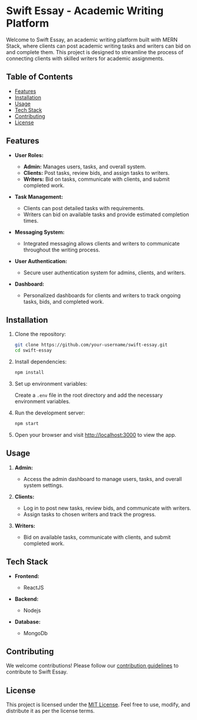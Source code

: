# Swift Essay - Academic Writing Platform

Welcome to Swift Essay, an academic writing platform built with MERN Stack, where clients can post academic writing tasks and writers can bid on and complete them. This project is designed to streamline the process of connecting clients with skilled writers for academic assignments.

## Table of Contents

- [Features](#features)
- [Installation](#installation)
- [Usage](#usage)
- [Tech Stack](#tech-stack)
- [Contributing](#contributing)
- [License](#license)

## Features

- **User Roles:**
  - **Admin:** Manages users, tasks, and overall system.
  - **Clients:** Post tasks, review bids, and assign tasks to writers.
  - **Writers:** Bid on tasks, communicate with clients, and submit completed work.

- **Task Management:**
  - Clients can post detailed tasks with requirements.
  - Writers can bid on available tasks and provide estimated completion times.

- **Messaging System:**
  - Integrated messaging allows clients and writers to communicate throughout the writing process.

- **User Authentication:**
  - Secure user authentication system for admins, clients, and writers.

- **Dashboard:**
  - Personalized dashboards for clients and writers to track ongoing tasks, bids, and completed work.

## Installation

1. Clone the repository:

   ```bash
   git clone https://github.com/your-username/swift-essay.git
   cd swift-essay
   ```

2. Install dependencies:

   ```bash
   npm install
   ```

3. Set up environment variables:
   
   Create a `.env` file in the root directory and add the necessary environment variables.

4. Run the development server:

   ```bash
   npm start
   ```

5. Open your browser and visit [http://localhost:3000](http://localhost:3000) to view the app.

## Usage

1. **Admin:**
   - Access the admin dashboard to manage users, tasks, and overall system settings.

2. **Clients:**
   - Log in to post new tasks, review bids, and communicate with writers.
   - Assign tasks to chosen writers and track the progress.

3. **Writers:**
   - Bid on available tasks, communicate with clients, and submit completed work.

## Tech Stack

- **Frontend:**
  - ReactJS

- **Backend:**
  - Nodejs

- **Database:**
  - MongoDb

## Contributing

We welcome contributions! Please follow our [contribution guidelines](CONTRIBUTING.md) to contribute to Swift Essay.

## License

This project is licensed under the [MIT License](LICENSE). Feel free to use, modify, and distribute it as per the license terms.

